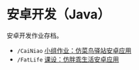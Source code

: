 # 安卓开发（Java）

安卓开发作业存档。

- `/CaiNiao` [小组作业：仿菜鸟驿站安卓应用](https://github.com/Lyana-nullptr/learning-backup/tree/main/university/android-development/CaiNiao)
- `/FatLife` [课设：仿胖乖生活安卓应用](https://github.com/Lyana-nullptr/learning-backup/tree/main/university/android-development/FatLife)
